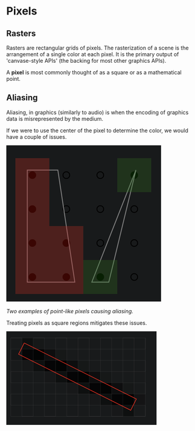 # Pixels

## Rasters

Rasters are rectangular grids of pixels. The rasterization of a scene
is the arrangement of a single color at each pixel. It is the primary
output of 'canvase-style APIs' (the backing for most other graphics
APIs).

A **pixel** is most commonly thought of as a square or as a
mathematical point.

## Aliasing

Aliasing, in graphics (similarly to audio) is when the encoding of
graphics data is misrepresented by the medium.

If we were to use the center of the pixel to determine the color,
we would have a couple of issues.

![aliasing](../images/aliasing.png)

*Two examples of point-like pixels causing aliasing.*

Treating pixels as square regions mitigates these issues.

![aliasing](../images/aliasing2.png)

